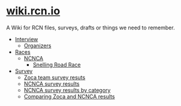 [wiki.rcn.io](https://me4ta.gitbooks.io/rcn-wiki/content/)
=======

A Wiki for RCN files, surveys, drafts or things we need to remember.
* [Interview](interview/README.md)
  * [Organizers](interview/organizers/README.md)
* [Races](races/README.md)
  * [NCNCA](races/ncnca/README.md)
    * [Snelling Road Race](races/ncnca/snelling-road-race.md)
* [Survey](survey/README.md)
  * [Zoca team survey resuts](survey/zoca-team-survey-results.md)
  * [NCNCA survey results](survey/ncnca-survey-results.md)
  * [NCNCA survey results by category](survey/ncnca-survey-results-by-category.md)
  * [Comparing Zoca and NCNCA results](survey/comparing-zoca-and-ncnca-results.md)


